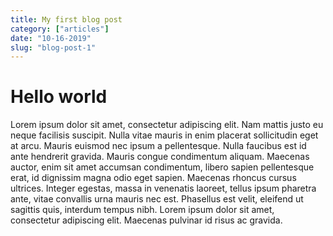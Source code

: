 ```yaml
---
title: My first blog post
category: ["articles"]
date: "10-16-2019"
slug: "blog-post-1"
---
```


# Hello world

Lorem ipsum dolor sit amet, consectetur adipiscing elit. Nam mattis justo eu neque facilisis suscipit. Nulla vitae mauris in enim placerat sollicitudin eget at arcu. Mauris euismod nec ipsum a pellentesque. Nulla faucibus est id ante hendrerit gravida. Mauris congue condimentum aliquam. Maecenas auctor, enim sit amet accumsan condimentum, libero sapien pellentesque erat, id dignissim magna odio eget sapien. Maecenas rhoncus cursus ultrices. Integer egestas, massa in venenatis laoreet, tellus ipsum pharetra ante, vitae convallis urna mauris nec est. Phasellus est velit, eleifend ut sagittis quis, interdum tempus nibh. Lorem ipsum dolor sit amet, consectetur adipiscing elit. Maecenas pulvinar id risus ac gravida.
